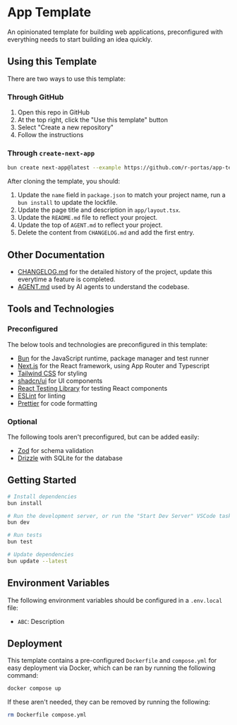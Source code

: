 # App Template

An opinionated template for building web applications, preconfigured with everything needs to start building an idea quickly.

## Using this Template

There are two ways to use this template:

### Through GitHub

1. Open this repo in GitHub
2. At the top right, click the "Use this template" button
3. Select "Create a new repository"
4. Follow the instructions

### Through `create-next-app`

```bash
bun create next-app@latest --example https://github.com/r-portas/app-template
```

After cloning the template, you should:

1. Update the `name` field in `package.json` to match your project name, run a `bun install` to update the lockfile.
2. Update the page title and description in `app/layout.tsx`.
3. Update the `README.md` file to reflect your project.
4. Update the top of `AGENT.md` to reflect your project.
5. Delete the content from `CHANGELOG.md` and add the first entry.

## Other Documentation

- [CHANGELOG.md](./CHANGELOG.md) for the detailed history of the project, update this everytime a feature is completed.
- [AGENT.md](./AGENT.md) used by AI agents to understand the codebase.

## Tools and Technologies

### Preconfigured

The below tools and technologies are preconfigured in this template:

- [Bun](https://bun.sh/) for the JavaScript runtime, package manager and test runner
- [Next.js](https://nextjs.org/) for the React framework, using App Router and Typescript
- [Tailwind CSS](https://tailwindcss.com/) for styling
- [shadcn/ui](https://ui.shadcn.com/) for UI components
- [React Testing Library](https://testing-library.com/docs/react-testing-library/intro/) for testing React components
- [ESLint](https://eslint.org/) for linting
- [Prettier](https://prettier.io/) for code formatting

### Optional

The following tools aren't preconfigured, but can be added easily:

- [Zod](https://zod.dev/) for schema validation
- [Drizzle](https://orm.drizzle.team/) with SQLite for the database

## Getting Started

```bash
# Install dependencies
bun install

# Run the development server, or run the "Start Dev Server" VSCode task
bun dev

# Run tests
bun test

# Update dependencies
bun update --latest
```

## Environment Variables

The following environment variables should be configured in a `.env.local` file:

- `ABC`: Description

## Deployment

This template contains a pre-configured `Dockerfile` and `compose.yml` for easy deployment via Docker, which can be ran by running the following command:

```bash
docker compose up
```

If these aren't needed, they can be removed by running the following:

```bash
rm Dockerfile compose.yml
```
